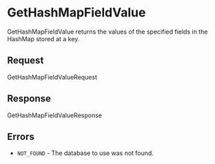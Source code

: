 # GetHashMapFieldValue

GetHashMapFieldValue returns the values of the specified fields in the HashMap stored at a key.

## Request

GetHashMapFieldValueRequest

## Response

GetHashMapFieldValueResponse

## Errors

- `NOT_FOUND` - The database to use was not found.
